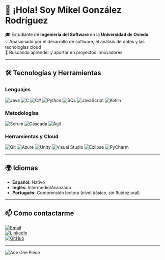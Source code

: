 # 👋 ¡Hola! Soy Mikel González Rodríguez  

🎓 Estudiante de **Ingeniería del Software** en la **Universidad de Oviedo**  
💡 Apasionado por el desarrollo de software, el análisis de datos y las tecnologías cloud  
🚀 Buscando aprender y aportar en proyectos innovadores  

---

## 🛠️ Tecnologías y Herramientas

### Lenguajes
![Java](https://img.shields.io/badge/Java-%23ED8B00.svg?style=for-the-badge&logo=java&logoColor=white)
![C](https://img.shields.io/badge/C-%2300599C.svg?style=for-the-badge&logo=c&logoColor=white)
![C#](https://img.shields.io/badge/C%23-%23239120.svg?style=for-the-badge&logo=csharp&logoColor=white)
![Python](https://img.shields.io/badge/Python-%233776AB.svg?style=for-the-badge&logo=python&logoColor=white)
![SQL](https://img.shields.io/badge/SQL-%2300758F.svg?style=for-the-badge&logo=postgresql&logoColor=white)
![JavaScript](https://img.shields.io/badge/JavaScript-%23F7DF1E.svg?style=for-the-badge&logo=javascript&logoColor=black)
![Kotlin](https://img.shields.io/badge/Kotlin-%230095D5.svg?style=for-the-badge&logo=kotlin&logoColor=white)

### Metodologías
![Scrum](https://img.shields.io/badge/SCRUM-%23007396.svg?style=for-the-badge&logo=agora&logoColor=white)
![Cascada](https://img.shields.io/badge/Cascada-%2334A853.svg?style=for-the-badge&logo=googlesheets&logoColor=white)
![Ágil](https://img.shields.io/badge/Agile-%23007396.svg?style=for-the-badge&logo=jira&logoColor=white)

### Herramientas y Cloud
![Git](https://img.shields.io/badge/Git-%23F05033.svg?style=for-the-badge&logo=git&logoColor=white)
![Azure](https://img.shields.io/badge/Azure-%230072C6.svg?style=for-the-badge&logo=microsoftazure&logoColor=white)
![Unity](https://img.shields.io/badge/Unity-%23000000.svg?style=for-the-badge&logo=unity&logoColor=white)
![Visual Studio](https://img.shields.io/badge/Visual%20Studio-%235C2D91.svg?style=for-the-badge&logo=visualstudio&logoColor=white)
![Eclipse](https://img.shields.io/badge/Eclipse-%232C2255.svg?style=for-the-badge&logo=eclipse&logoColor=white)
![PyCharm](https://img.shields.io/badge/PyCharm-%23000000.svg?style=for-the-badge&logo=pycharm&logoColor=white)

---

## 🌍 Idiomas
- **Español:** Nativo  
- **Inglés:** Intermedio/Avanzado  
- **Portugués:** Comprensión lectora (nivel básico, sin fluidez oral)  

---

## 📫 Cómo contactarme
[![Email](https://img.shields.io/badge/Email-D14836?style=for-the-badge&logo=gmail&logoColor=white)](mailto:maikelgr2003@gmail.com)  
[![LinkedIn](https://img.shields.io/badge/LinkedIn-%230077B5.svg?style=for-the-badge&logo=linkedin&logoColor=white)](https://www.linkedin.com/in/mikelgonzalezrodriguez)  
[![GitHub](https://img.shields.io/badge/GitHub-%23121011.svg?style=for-the-badge&logo=github&logoColor=white)](https://github.com/MaikelGz)  

---
![Ace One Piece](https://media4.giphy.com/media/v1.Y2lkPTc5MGI3NjExaHhoNnhuMG1ubjJjMGdrc2xmZnlybXNwaWd0dmp4bzB4MDMwcHZqMSZlcD12MV9pbnRlcm5hbF9naWZfYnlfaWQmY3Q9Zw/z8499G57Bne3m/giphy.gif)

